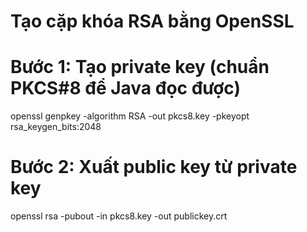 # Tạo cặp khóa RSA bằng OpenSSL
# Bước 1: Tạo private key (chuẩn PKCS#8 để Java đọc được)
openssl genpkey -algorithm RSA -out pkcs8.key -pkeyopt rsa_keygen_bits:2048

# Bước 2: Xuất public key từ private key
openssl rsa -pubout -in pkcs8.key -out publickey.crt